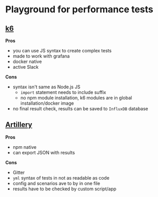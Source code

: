 # Playground for performance tests

## [k6](https://k6.io/)

**Pros**
- you can use JS syntax to create complex tests
- made to work with grafana
- docker native
- active Slack

**Cons**
- syntax isn't same as Node.js JS
  - `import` statement needs to include suffix
  - no npm module installation, k6 modules are in global installation/docker image
- no final result check, results can be saved to `InfluxDB` database

## [Artillery](https://artillery.io/)

**Pros**
- npm native
- can export JSON with results

**Cons**
- Gitter
- `yml` syntax of tests in not as readable as code
- config and scenarios ave to by in one file
- results have to be checked by custom script/app